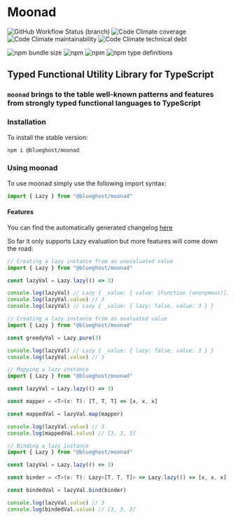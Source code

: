 # Moonad

![GitHub Workflow Status (branch)](https://img.shields.io/github/workflow/status/BlueGhostGH/moonad/Test/develop?logo=github-actions&logoColor=ffffff&style=for-the-badge) ![Code Climate coverage](https://img.shields.io/codeclimate/coverage/BlueGhostGH/moonad?logo=code-climate&style=for-the-badge) ![Code Climate maintainability](https://img.shields.io/codeclimate/maintainability/BlueGhostGH/moonad?logo=code-climate&style=for-the-badge) ![Code Climate technical debt](https://img.shields.io/codeclimate/tech-debt/BlueGhostGH/moonad?logo=code-climate&style=for-the-badge)

![npm bundle size](https://img.shields.io/bundlephobia/minzip/@blueghost/moonad?logo=npm&style=for-the-badge) ![npm](https://img.shields.io/npm/dw/@blueghost/moonad?color=blue&logo=npm&style=for-the-badge) ![npm](https://img.shields.io/npm/v/@blueghost/moonad?color=black&label=npm%20version&logo=npm&style=for-the-badge) ![npm type definitions](https://img.shields.io/npm/types/@blueghost/moonad?logo=typescript&style=for-the-badge)

## Typed Functional Utility Library for TypeScript

### `moonad` brings to the table well-known patterns and features from strongly typed functional languages to TypeScript

### Installation

To install the stable version:

```bash
npm i @blueghost/moonad
```

### Using moonad

To use moonad simply use the following import syntax:

```ts
import { Lazy } from "@blueghost/moonad"
```

#### Features

You can find the automatically generated changelog [here](CHANGELOG.md)

So far it only supports Lazy evaluation but more features will come down the road:

```typescript
// Creating a lazy instance from an unevaluated value
import { Lazy } from "@blueghost/moonad"

const lazyVal = Lazy.lazy(() => 3)

console.log(lazyVal) // Lazy { _value: { value: [Function (anonymous)], lazy: true } }
console.log(lazyVal.value) // 3
console.log(lazyVal) // Lazy { _value: { lazy: false, value: 3 } }

// Creating a lazy instance from an evaluated value
import { Lazy } from "@blueghost/moonad"

const greedyVal = Lazy.pure(3)

console.log(lazyVal) // Lazy { _value: { lazy: false, value: 3 } }
console.log(lazyVal.value) // 3

// Mapping a lazy instance
import { Lazy } from "@blueghost/moonad"

const lazyVal = Lazy.lazy(() => 3)

const mapper = <T>(x: T): [T, T, T] => [x, x, x]

const mappedVal = lazyVal.map(mapper)

console.log(lazyVal.value) // 3
console.log(mappedVal.value) // [3, 3, 3]

// Binding a lazy instance
import { Lazy } from "@blueghost/moonad"

const lazyVal = Lazy.lazy(() => 3)

const binder = <T>(x: T): Lazy<[T, T, T]> => Lazy.lazy(() => [x, x, x])

const bindedVal = lazyVal.bind(binder)

console.log(lazyVal.value) // 3
console.log(bindedVal.value) // [3, 3, 3]
```
